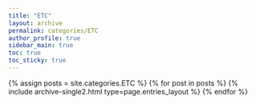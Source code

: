 ```yaml
---
title: "ETC"
layout: archive
permalink: categories/ETC
author_profile: true
sidebar_main: true
toc: true
toc_sticky: true
---
```


{% assign posts = site.categories.ETC %}
{% for post in posts %} {% include archive-single2.html type=page.entries_layout %} {% endfor %}
